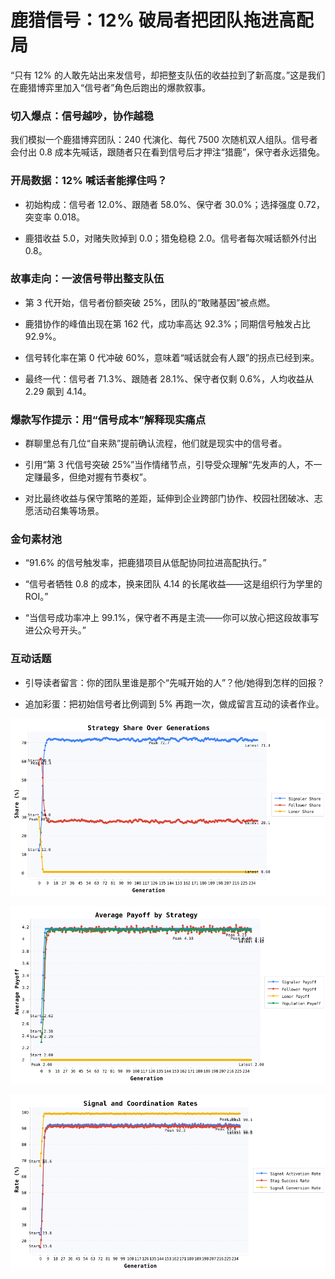 # 鹿猎信号：12% 破局者把团队拖进高配局

“只有 12% 的人敢先站出来发信号，却把整支队伍的收益拉到了新高度。”这是我们在鹿猎博弈里加入“信号者”角色后跑出的爆款叙事。

### 切入爆点：信号越吵，协作越稳

我们模拟一个鹿猎博弈团队：240 代演化、每代 7500 次随机双人组队。信号者会付出 0.8 成本先喊话，跟随者只在看到信号后才押注“猎鹿”，保守者永远猎兔。

### 开局数据：12% 喊话者能撑住吗？

- 初始构成：信号者 12.0%、跟随者 58.0%、保守者 30.0%；选择强度 0.72，突变率 0.018。

- 鹿猎收益 5.0，对赌失败掉到 0.0；猎兔稳稳 2.0。信号者每次喊话额外付出 0.8。

### 故事走向：一波信号带出整支队伍

- 第 3 代开始，信号者份额突破 25%，团队的“敢赌基因”被点燃。

- 鹿猎协作的峰值出现在第 162 代，成功率高达 92.3%；同期信号触发占比 92.9%。

- 信号转化率在第 0 代冲破 60%，意味着“喊话就会有人跟”的拐点已经到来。

- 最终一代：信号者 71.3%、跟随者 28.1%、保守者仅剩 0.6%，人均收益从 2.29 飙到 4.14。

### 爆款写作提示：用“信号成本”解释现实痛点

- 群聊里总有几位“自来熟”提前确认流程，他们就是现实中的信号者。

- 引用“第 3 代信号突破 25%”当作情绪节点，引导受众理解“先发声的人，不一定赚最多，但绝对握有节奏权”。

- 对比最终收益与保守策略的差距，延伸到企业跨部门协作、校园社团破冰、志愿活动召集等场景。

### 金句素材池

- “91.6% 的信号触发率，把鹿猎项目从低配协同拉进高配执行。”

- “信号者牺牲 0.8 的成本，换来团队 4.14 的长尾收益——这是组织行为学里的 ROI。”

- “当信号成功率冲上 99.1%，保守者不再是主流——你可以放心把这段故事写进公众号开头。”

### 互动话题

- 引导读者留言：你的团队里谁是那个“先喊开始的人”？他/她得到怎样的回报？

- 追加彩蛋：把初始信号者比例调到 5% 再跑一次，做成留言互动的读者作业。

![Strategy Share Over Generations](assets/stag-hunt-signal/strategy-share.png)

![Average Payoff by Strategy](assets/stag-hunt-signal/strategy-payoff.png)

![Signal and Coordination Rates](assets/stag-hunt-signal/coordination-rates.png)

